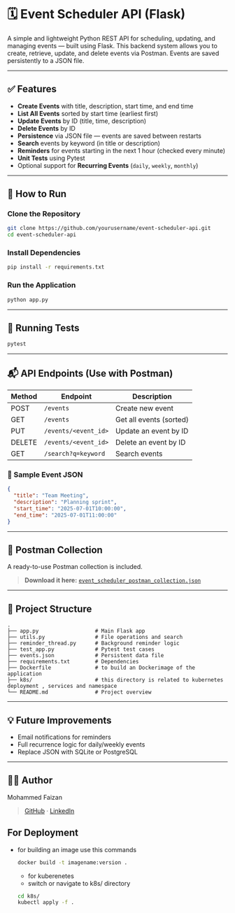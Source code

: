 
# 🗓️ Event Scheduler API (Flask)

A simple and lightweight Python REST API for scheduling, updating, and managing events — built using Flask. This backend system allows you to create, retrieve, update, and delete events via Postman. Events are saved persistently to a JSON file.

---

## ✅ Features

- **Create Events** with title, description, start time, and end time
- **List All Events** sorted by start time (earliest first)
- **Update Events** by ID (title, time, description)
- **Delete Events** by ID
- **Persistence** via JSON file — events are saved between restarts
- **Search** events by keyword (in title or description)
- **Reminders** for events starting in the next 1 hour (checked every minute)
- **Unit Tests** using Pytest
- Optional support for **Recurring Events** (`daily`, `weekly`, `monthly`)

---

## 🚀 How to Run

###  Clone the Repository

```bash
git clone https://github.com/yourusername/event-scheduler-api.git
cd event-scheduler-api
```


###  Install Dependencies

```bash
pip install -r requirements.txt
```

###  Run the Application

```bash
python app.py
```

---

## 🧪 Running Tests

```bash
pytest
```

---

## 📬 API Endpoints (Use with Postman)

| Method | Endpoint               | Description               |
|--------|------------------------|---------------------------|
| POST   | `/events`              | Create new event          |
| GET    | `/events`              | Get all events (sorted)   |
| PUT    | `/events/<event_id>`   | Update an event by ID     |
| DELETE | `/events/<event_id>`   | Delete an event by ID     |
| GET    | `/search?q=keyword`    | Search events             |

### 🔁 Sample Event JSON

```json
{
  "title": "Team Meeting",
  "description": "Planning sprint",
  "start_time": "2025-07-01T10:00:00",
  "end_time": "2025-07-01T11:00:00"
}
```

---

## 📂 Postman Collection

A ready-to-use Postman collection is included.

> **Download it here:** [`event_scheduler_postman_collection.json`](./event_scheduler_postman_collection.json)

---

## 🧠 Project Structure

```
.
├── app.py                  # Main Flask app
├── utils.py                # File operations and search
├── reminder_thread.py      # Background reminder logic
├── test_app.py             # Pytest test cases
├── events.json             # Persistent data file
├── requirements.txt        # Dependencies
├── Dockerfile              # to build an Dockerimage of the application
├── k8s/                    # this directory is related to kubernetes deployment , services and namespace
└── README.md               # Project overview
```

---

## 💡 Future Improvements

- Email notifications for reminders
- Full recurrence logic for daily/weekly events
- Replace JSON with SQLite or PostgreSQL

---

## 👨‍💻 Author

Mohammed Faizan

> [GitHub](https://github.com/im-faix) · [LinkedIn](https://linkedin.com/in/faizan9)

## For Deployment
- for building an image use this commands
  ```bash
  docker build -t imagename:version .
  ```
  - for kuberenetes
  -  switch or navigate to k8s/ directory
    ```bash
    cd k8s/
    kubectl apply -f .
    ```


